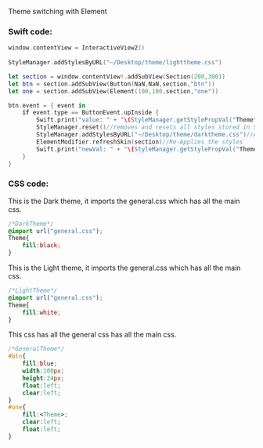 Theme switching with Element<!--more--> 

### Swift code:

```swift
window.contentView = InteractiveView2()
        
StyleManager.addStylesByURL("~/Desktop/theme/lighttheme.css")

let section = window.contentView!.addSubView(Section(200,300))
let btn = section.addSubView(Button(NaN,NaN,section,"btn"))
let one = section.addSubView(Element(100,100,section,"one"))

btn.event = { event in
    if event.type == ButtonEvent.upInside {
        Swift.print("value: " + "\(StyleManager.getStylePropVal("Theme", "fill"))")//white
        StyleManager.reset()//removes and resets all styles stored in StyleManager
        StyleManager.addStylesByURL("~/Desktop/theme/darktheme.css")//Add a new theme
        ElementModifier.refreshSkin(section)//Re-Applies the styles
        Swift.print("newVal: " + "\(StyleManager.getStylePropVal("Theme", "fill")))")//black
    }
}
```

### CSS code:

This is the Dark theme, it imports the general.css which has all the main css. 

```css
/*DarkTheme*/
@import url("general.css");
Theme{
	fill:black;
}
```

This is the Light theme, it imports the general.css which has all the main css.

```css
/*LightTheme*/
@import url("general.css");
Theme{
	fill:white;
}
```

This css has all the general css has all the main css.

```css
/*GeneralTheme*/
#btn{
	fill:blue;
	width:100px;
	height:24px;
	float:left;
	clear:left;
}
#one{
	fill:<Theme>;
	clear:left;
	float:left;
}
```